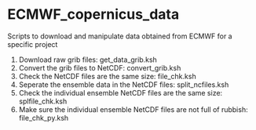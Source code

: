 # ECMWF_copernicus_data
Scripts to download and manipulate data obtained from ECMWF for a specific project

1. Download raw grib files: get_data_grib.ksh
2. Convert the grib files to NetCDF: convert_grib.ksh
3. Check the NetCDF files are the same size: file_chk.ksh
4. Seperate the ensemble data in the NetCDF files: split_ncfiles.ksh
5. Check the individual ensemble NetCDF files are the same size: splfile_chk.ksh
6. Make sure the individual ensemble NetCDF files are not full of rubbish: file_chk_py.ksh
